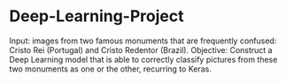 # Deep-Learning-Project
Input: images from two famous monuments that are frequently confused: Cristo Rei (Portugal) and Cristo Redentor (Brazil). 
Objective: Construct a Deep Learning model that is able to correctly classify pictures from these two monuments as one or the other, recurring to Keras.
